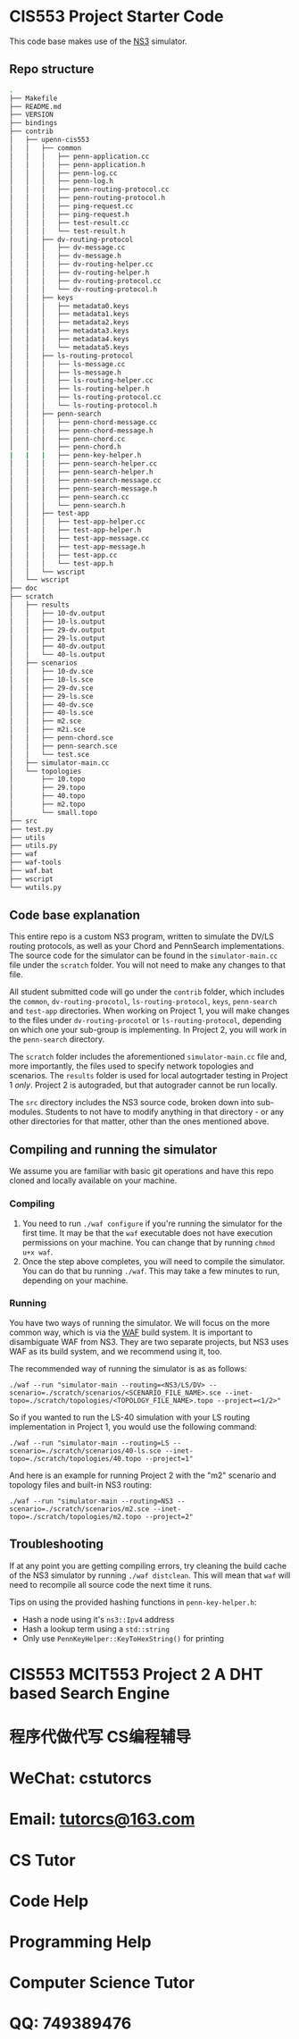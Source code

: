 # CIS553 Project Starter Code

This code base makes use of the [NS3](https://www.nsnam.org/) simulator.

## Repo structure

```bash
.
├── Makefile
├── README.md
├── VERSION
├── bindings
├── contrib
│   ├── upenn-cis553
│   │   ├── common
│   │   │   ├── penn-application.cc
│   │   │   ├── penn-application.h
│   │   │   ├── penn-log.cc
│   │   │   ├── penn-log.h
│   │   │   ├── penn-routing-protocol.cc
│   │   │   ├── penn-routing-protocol.h
│   │   │   ├── ping-request.cc
│   │   │   ├── ping-request.h
│   │   │   ├── test-result.cc
│   │   │   └── test-result.h
│   │   ├── dv-routing-protocol
│   │   │   ├── dv-message.cc
│   │   │   ├── dv-message.h
│   │   │   ├── dv-routing-helper.cc
│   │   │   ├── dv-routing-helper.h
│   │   │   ├── dv-routing-protocol.cc
│   │   │   └── dv-routing-protocol.h
│   │   ├── keys
│   │   │   ├── metadata0.keys
│   │   │   ├── metadata1.keys
│   │   │   ├── metadata2.keys
│   │   │   ├── metadata3.keys
│   │   │   ├── metadata4.keys
│   │   │   └── metadata5.keys
│   │   ├── ls-routing-protocol
│   │   │   ├── ls-message.cc
│   │   │   ├── ls-message.h
│   │   │   ├── ls-routing-helper.cc
│   │   │   ├── ls-routing-helper.h
│   │   │   ├── ls-routing-protocol.cc
│   │   │   └── ls-routing-protocol.h
│   │   ├── penn-search
│   │   │   ├── penn-chord-message.cc
│   │   │   ├── penn-chord-message.h
│   │   │   ├── penn-chord.cc
│   │   │   ├── penn-chord.h
|   |   |   ├── penn-key-helper.h
│   │   │   ├── penn-search-helper.cc
│   │   │   ├── penn-search-helper.h
│   │   │   ├── penn-search-message.cc
│   │   │   ├── penn-search-message.h
│   │   │   ├── penn-search.cc
│   │   │   └── penn-search.h
│   │   ├── test-app
│   │   │   ├── test-app-helper.cc
│   │   │   ├── test-app-helper.h
│   │   │   ├── test-app-message.cc
│   │   │   ├── test-app-message.h
│   │   │   ├── test-app.cc
│   │   │   └── test-app.h
│   │   └── wscript
│   └── wscript
├── doc
├── scratch
│   ├── results
│   │   ├── 10-dv.output
│   │   ├── 10-ls.output
│   │   ├── 29-dv.output
│   │   ├── 29-ls.output
│   │   ├── 40-dv.output
│   │   └── 40-ls.output
│   ├── scenarios
│   │   ├── 10-dv.sce
│   │   ├── 10-ls.sce
│   │   ├── 29-dv.sce
│   │   ├── 29-ls.sce
│   │   ├── 40-dv.sce
│   │   ├── 40-ls.sce
│   │   ├── m2.sce
│   │   ├── m2i.sce
│   │   ├── penn-chord.sce
│   │   ├── penn-search.sce
│   │   └── test.sce
│   ├── simulator-main.cc
│   └── topologies
│       ├── 10.topo
│       ├── 29.topo
│       ├── 40.topo
│       ├── m2.topo
│       └── small.topo
├── src
├── test.py
├── utils
├── utils.py
├── waf
├── waf-tools
├── waf.bat
├── wscript
└── wutils.py
```

## Code base explanation

This entire repo is a custom NS3 program, written to simulate the DV/LS routing protocols, as well as your Chord and PennSearch implementations. The source code for the simulator can be found in the `simulator-main.cc` file under the `scratch` folder. You will not need to make any changes to that file.

All student submitted code will go under the `contrib` folder, which includes the `common`, `dv-routing-procotol`, `ls-routing-protocol`, `keys`, `penn-search` and `test-app` directories. When working on Project 1, you will make changes to the files under `dv-routing-procotol` or `ls-routing-protocol`, depending on which one your sub-group is implementing. In Project 2, you will work in the `penn-search` directory.

The `scratch` folder includes the aforementioned `simulator-main.cc` file and, more importantly, the files used to specify network topologies and scenarios. The `results` folder is used for local autogrtader testing in Project 1 _only_. Project 2 is autograded, but that autograder cannot be run locally.

The `src` directory includes the NS3 source code, broken down into sub-modules. Students to not have to modify anything in that directory - or any other directories for that matter, other than the ones mentioned above.

## Compiling and running the simulator

We assume you are familiar with basic git operations and have this repo cloned and locally available on your machine.

### Compiling

1. You need to run `./waf configure` if you're running the simulator for the first time. It may be that the `waf` executable does not have execution permissions on your machine. You can change that by running `chmod u+x waf`.
2. Once the step above completes, you will need to compile the simulator. You can do that bu running `./waf`. This may take a few minutes to run, depending on your machine.

### Running

You have two ways of running the simulator. We will focus on the more common way, which is via the [WAF](https://waf.io/) build system. It is important to disambiguate WAF from NS3. They are two separate projects, but NS3 uses WAF as its build system, and we recommend using it, too.

The recommended way of running the simulator is as as follows:

`./waf --run "simulator-main --routing=<NS3/LS/DV> --scenario=./scratch/scenarios/<SCENARIO_FILE_NAME>.sce --inet-topo=./scratch/topologies/<TOPOLOGY_FILE_NAME>.topo --project=<1/2>"`

So if you wanted to run the LS-40 simulation with your LS routing implementation in Project 1, you would use the following command:

`./waf --run "simulator-main --routing=LS --scenario=./scratch/scenarios/40-ls.sce --inet-topo=./scratch/topologies/40.topo --project=1"`

And here is an example for running Project 2 with the "m2" scenario and topology files and built-in NS3 routing:

`./waf --run "simulator-main --routing=NS3 --scenario=./scratch/scenarios/m2.sce --inet-topo=./scratch/topologies/m2.topo --project=2"`

## Troubleshooting

If at any point you are getting compiling errors, try cleaning the build cache of the NS3 simulator by running `./waf distclean`. This will mean that `waf` will need to recompile all source code the next time it runs.

Tips on using the provided hashing functions in `penn-key-helper.h`:

- Hash a node using it's `ns3::Ipv4` address
- Hash a lookup term using a `std::string`
- Only use `PennKeyHelper::KeyToHexString()` for printing
# CIS553 MCIT553 Project 2 A DHT based Search Engine

# 程序代做代写 CS编程辅导

# WeChat: cstutorcs

# Email: tutorcs@163.com

# CS Tutor

# Code Help

# Programming Help

# Computer Science Tutor

# QQ: 749389476
